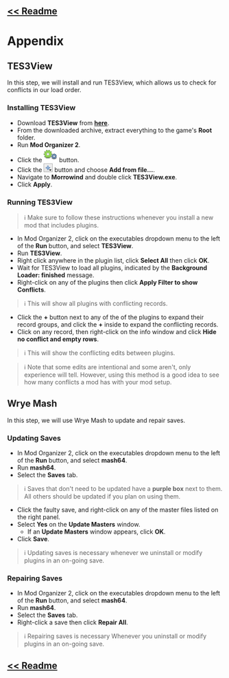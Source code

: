 ## [<< Readme](readme.md)

# Appendix

## TES3View

In this step, we will install and run TES3View, which allows us to check for conflicts in our load order.

### Installing TES3View

- Download **TES3View** from [**here**](https://github.com/Sigourn/morrowindsharp/raw/main/mods/TES3View%204.1.4.7z).
- From the downloaded archive, extract everything to the game's **Root** folder.
- Run **Mod Organizer 2**.
- Click the ![Executables](MO2/MO_Executables.png) button.
- Click the ![AddExe](MO2/MO_Add_File.png) button and choose **Add from file...**.
- Navigate to **Morrowind** and double click **TES3View.exe**.
- Click **Apply**.

### Running TES3View

> ℹ️ Make sure to follow these instructions whenever you install a new mod that includes plugins.

- In Mod Organizer 2, click on the executables dropdown menu to the left of the **Run** button, and select **TES3View**. 
- Run **TES3View**.
- Right click anywhere in the plugin list, click **Select All** then click **OK**.
- Wait for TES3View to load all plugins, indicated by the **Background Loader: finished** message.
- Right-click on any of the plugins then click **Apply Filter to show Conflicts**.

> ℹ️ This will show all plugins with conflicting records.

- Click the **+** button next to any of the of the plugins to expand their record groups, and click the **+** inside to expand the conflicting records.
- Click on any record, then right-click on the info window and click **Hide no conflict and empty rows**.

> ℹ️ This will show the conflicting edits between plugins.

> ℹ️ Note that some edits are intentional and some aren't, only experience will tell. However, using this method is a good idea to see how many conflicts a mod has with your mod setup.

## Wrye Mash

In this step, we will use Wrye Mash to update and repair saves.

### Updating Saves

- In Mod Organizer 2, click on the executables dropdown menu to the left of the **Run** button, and select **mash64**. 
- Run **mash64**.
- Select the **Saves** tab.

> ℹ️ Saves that don't need to be updated have a **purple box** next to them. All others should be updated if you plan on using them.

- Click the faulty save, and right-click on any of the master files listed on the right panel.
- Select **Yes** on the **Update Masters** window.
  - If an **Update Masters** window appears, click **OK**.
- Click **Save**.

> ℹ️ Updating saves is necessary whenever we uninstall or modify plugins in an on-going save. 

### Repairing Saves

- In Mod Organizer 2, click on the executables dropdown menu to the left of the **Run** button, and select **mash64**. 
- Run **mash64**.
- Select the **Saves** tab.
- Right-click a save then click **Repair All**.

> ℹ️ Repairing saves is necessary Whenever you uninstall or modify plugins in an on-going save.

## [<< Readme](readme.md)
